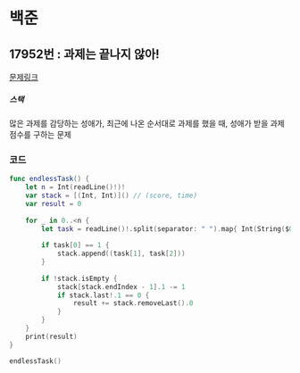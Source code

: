# 백준

## 17952번 : 과제는 끝나지 않아!

[문제링크](https://www.acmicpc.net/problem/17952)

##### 스택

많은 과제를 감당하는 성애가, 최근에 나온 순서대로 과제를 했을 때, 성애가 받을 과제 점수를 구하는 문제


### 코드

```swift
func endlessTask() {
    let n = Int(readLine()!)!
    var stack = [(Int, Int)]() // (score, time)
    var result = 0
    
    for _ in 0..<n {
        let task = readLine()!.split(separator: " ").map{ Int(String($0))! }
        
        if task[0] == 1 {
            stack.append((task[1], task[2]))
        }
        
        if !stack.isEmpty {
            stack[stack.endIndex - 1].1 -= 1
            if stack.last!.1 == 0 {
                result += stack.removeLast().0
            }
        }
    }
    print(result)
}

endlessTask()
```



